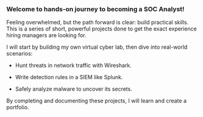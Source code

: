 
### Welcome to hands-on journey to becoming a SOC Analyst!

Feeling overwhelmed, but the path forward is clear: build practical skills. This is a series of short, powerful projects done to get the exact experience hiring managers are looking for.

I will start by building my own virtual cyber lab, then dive into real-world scenarios:

- Hunt threats in network traffic with Wireshark.

- Write detection rules in a SIEM like Splunk.

- Safely analyze malware to uncover its secrets.

By completing and documenting these projects, I will learn and create a portfolio.
